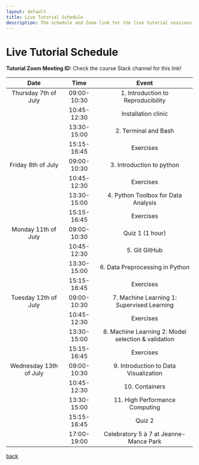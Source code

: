 ```yaml
---
layout: default
title: Live Tutorial Schedule
description: The schedule and Zoom link for the live tutorial sessions
---
```


# Live Tutorial Schedule

**Tutorial Zoom Meeting ID:** Check the course Slack channel for this link!

| Date     | Time | Event     |
| :----:        |    :----:   |          :----: |
| Thursday 7th of July | 09:00-10:30       | 1. Introduction to Reproducibility  |
|    | 10:45-12:30      | Installation clinic  |
|    | 13:30-15:00      | 2. Terminal and Bash |
|    | 15:15-16:45       | Exercises   |
| Friday 8th of July | 09:00-10:30       | 3. Introduction to python  |
|    | 10:45-12:30      | Exercises |
|    | 13:30-15:00      | 4. Python Toolbox for Data Analysis |
|    | 15:15-16:45       | Exercises   |
| Monday 11th of July | 09:00-10:30       | Quiz 1 (1 hour)  |
|    | 10:45-12:30      | 5. Git GitHub  |
|    | 13:30-15:00      | 6. Data Preprocessing in Python |
|    | 15:15-16:45       | Exercises   |
| Tuesday 12th of July | 09:00-10:30       | 7. Machine Learning 1: Supervised Learning |
|    | 10:45-12:30      | Exercises  |
|    | 13:30-15:00      | 8. Machine Learning 2: Model selection & validation |
|    | 15:15-16:45       | Exercises   |
| Wednesday 13th of July | 09:00-10:30       | 9. Introduction to Data Visualization  |
|    | 10:45-12:30      | 10. Containers  |
|    | 13:30-15:00      | 11. High Performance Computing |
|    | 15:15-16:45       | Quiz 2   |
|    | 17:00-19:00       | Celebratory 5 à 7 at Jeanne-Mance Park  |

[back](./)
